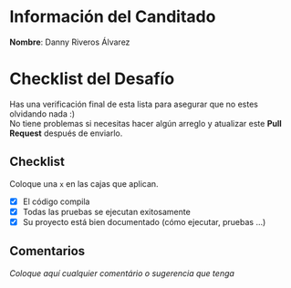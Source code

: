 # Información del Canditado
**Nombre**: Danny Riveros Álvarez

# Checklist del Desafío
Has una verificación final de esta lista para asegurar que no estes olvidando nada :)  
No tiene problemas si necesitas hacer algún arreglo y atualizar este **Pull Request** después de enviarlo.

## Checklist
Coloque una ```x``` en las cajas que aplican.
- [x] El código compila
- [x] Todas las pruebas se ejecutan exitosamente
- [x] Su proyecto está bien documentado (cómo ejecutar, pruebas ...)

## Comentarios
*Coloque aquí cualquier comentário o sugerencia que tenga*
